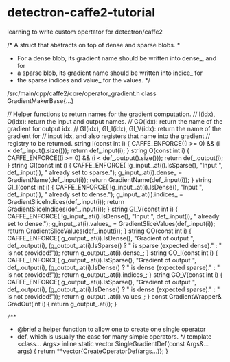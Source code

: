 # detectron-caffe2-tutorial
learning to write custom opertator for detectron/caffe2

/*  A struct that abstracts on top of dense and sparse blobs.
 *
 * For a dense blob, its gradient name should be written into dense_, and for
 * a sparse blob, its gradient name should be written into indice_ for
 * the sparse indices and value_ for the values.
 */ 
 
 /src/main/cpp/caffe2/core/operator_gradient.h
 class GradientMakerBase{...}
  
  // Helper functions to return names for the gradient computation.
  // I(idx), O(idx): return the input and output names.
  // GO(idx): return the name of the gradient for output idx.
  // GI(idx), GI_I(idx), GI_V(idx): return the name of the gradient for
  //     input idx, and also registers that name into the gradient
  //     registry to be returned.
  string I(const int i) {
    CAFFE_ENFORCE((i >= 0) && (i < def_.input().size()));
    return def_.input(i);
  }
  string O(const int i) {
    CAFFE_ENFORCE((i >= 0) && (i < def_.output().size()));
    return def_.output(i);
  }
  string GI(const int i) {
    CAFFE_ENFORCE(
        !g_input_.at(i).IsSparse(),
        "Input ",
        def_.input(i),
        " already set to sparse.");
    g_input_.at(i).dense_ = GradientName(def_.input(i));
    return GradientName(def_.input(i));
  }
  string GI_I(const int i) {
    CAFFE_ENFORCE(
        !g_input_.at(i).IsDense(),
        "Input ",
        def_.input(i),
        " already set to dense.");
    g_input_.at(i).indices_ = GradientSliceIndices(def_.input(i));
    return GradientSliceIndices(def_.input(i));
  }
  string GI_V(const int i) {
    CAFFE_ENFORCE(
        !g_input_.at(i).IsDense(),
        "Input ",
        def_.input(i),
        " already set to dense.");
    g_input_.at(i).values_ = GradientSliceValues(def_.input(i));
    return GradientSliceValues(def_.input(i));
  }
  string GO(const int i) {
    CAFFE_ENFORCE(
        g_output_.at(i).IsDense(),
        "Gradient of output ",
        def_.output(i),
        (g_output_.at(i).IsSparse() ? " is sparse (expected dense)."
                                    : " is not provided!"));
    return g_output_.at(i).dense_;
  }
  string GO_I(const int i) {
    CAFFE_ENFORCE(
        g_output_.at(i).IsSparse(),
        "Gradient of output ",
        def_.output(i),
        (g_output_.at(i).IsDense() ? " is dense (expected sparse)."
                                   : " is not provided!"));
    return g_output_.at(i).indices_;
  }
  string GO_V(const int i) {
    CAFFE_ENFORCE(
        g_output_.at(i).IsSparse(),
        "Gradient of output ",
        def_.output(i),
        (g_output_.at(i).IsDense() ? " is dense (expected sparse)."
                                   : " is not provided!"));
    return g_output_.at(i).values_;
  }
  const GradientWrapper& GradOut(int i) {
    return g_output_.at(i);
  }
  
  
    /**
   * @brief a helper function to allow one to create one single operator
   * def, which is usually the case for many simple operators.
   */
  template <class... Args>
  inline static vector<OperatorDef> SingleGradientDef(const Args&... args) {
    return **vector<OperatorDef>{CreateOperatorDef(args...)};
  }
  
